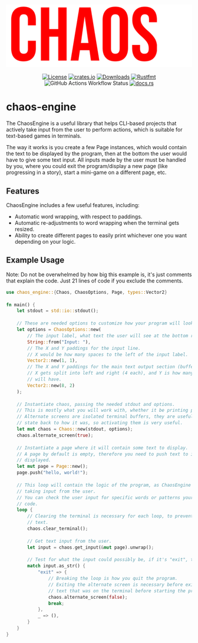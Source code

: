 ![Logo](assets/logo.png)

<div align="center">

[![License](https://img.shields.io/crates/l/chaos-engine?style=square&color=red&label=License)](https://crates.io/crates/chaos-engine)
[![crates.io](https://img.shields.io/crates/v/chaos-engine?style=square&color=red)](https://crates.io/crates/chaos-engine)
[![Downloads](https://img.shields.io/crates/d/chaos-engine?style=square&color=red&label=Downloads)](https://crates.io/crates/chaos-engine)
[![Rustfmt](https://img.shields.io/badge/style-rustfmt-ff69b4?style=square&color=red&label=Style)](https://github.com/rust-lang/rustfmt)
![GitHub Actions Workflow Status](https://img.shields.io/github/actions/workflow/status/recleun/chaos-engine/rust.yml?style=square&logo=github&label=Build)
[![docs.rs](https://img.shields.io/docsrs/chaos-engine?style=square&label=docs.rs)](https://docs.rs/chaos-engine)

</div>

# chaos-engine

The ChaosEngine is a useful library that helps CLI-based projects that actively take input from the user to perform actions, which is suitable for text-based games in terminals.

The way it works is you create a few Page instances, which would contain the text to be displayed by the program, then at the bottom the user would have to give some text input. All inputs made by the user must be handled by you, where you could exit the program/display a new page (like progressing in a story), start a mini-game on a different page, etc.

## Features
ChaosEngine includes a few useful features, including:

- Automatic word wrapping, with respect to paddings.
- Automatic re-adjustments to word wrapping when the terminal gets resized.
- Ability to create different pages to easily print whichever one you want depending on your logic.

## Example Usage
Note: Do not be overwhelmed by how big this example is, it's just comments that explain the code. Just 21 lines of code if you exclude the comments.

```rs
use chaos_engine::{Chaos, ChaosOptions, Page, types::Vector2}

fn main() {
    let stdout = std::io::stdout();

    // These are needed options to customize how your program will look.
    let options = ChaosOptions::new(
        // The input label, what text the user will see at the bottom right before the input.
        String::from("Input: "),
        // The X and Y paddings for the input line.
        // X would be how many spaces to the left of the input label.
        Vector2::new(1, 1),
        // The X and Y paddings for the main text output section (buffer).
        // X gets split into left and right (4 each), and Y is how many spaces from the top the text
        // will have.
        Vector2::new(8, 2)
    );

    // Instantiate chaos, passing the needed stdout and options.
    // This is mostly what you will work with, whether it be printing pages, taking input, etc.
    // Alternate screens are isolated terminal buffers, they are useful to restore the terminal
    // state back to how it was, so activating them is very useful.
    let mut chaos = Chaos::new(stdout, options);
    chaos.alternate_screen(true);

    // Instantiate a page where it will contain some text to display.
    // A page by default is empty, therefore you need to push text to it so it gets properly
    // displayed.
    let mut page = Page::new();
    page.push("hello, world!");

    // This loop will contain the logic of the program, as ChaosEngine works by repeatedly
    // taking input from the user.
    // You can check the user input for specific words or patterns yourself, then execute some
    // code.
    loop {
        // Clearing the terminal is necessary for each loop, to prevent printing over existing
        // text.
        chaos.clear_terminal();

        // Get text input from the user.
        let input = chaos.get_input(&mut page).unwrap();

        // Test for what the input could possibly be, if it's "exit", then quit the program.
        match input.as_str() {
            "exit" => {
                // Breaking the loop is how you quit the program.
                // Exiting the alternate screen is necessary before exiting to restore back the
                // text that was on the terminal before starting the program.
                chaos.alternate_screen(false);
                break;
            },
            _ => (),
        }
    }
}
```
